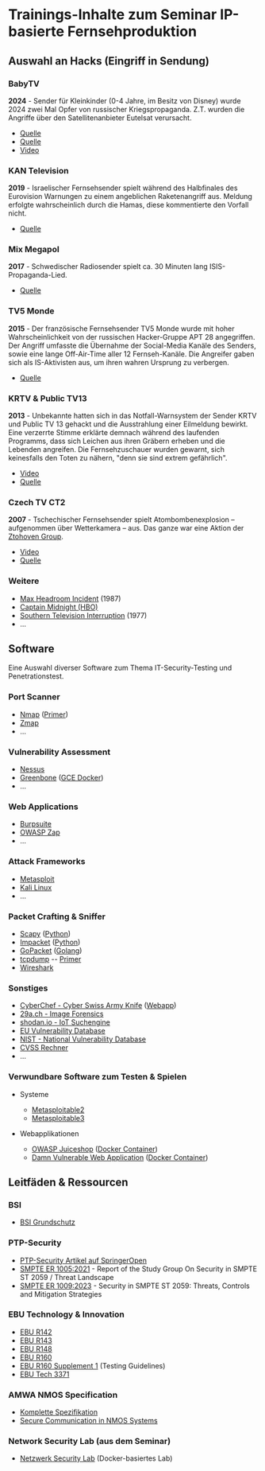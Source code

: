 # Trainings-Inhalte zum Seminar IP-basierte Fernsehproduktion

## Auswahl an Hacks (Eingriff in Sendung)

### BabyTV

**2024** - Sender für Kleinkinder (0-4 Jahre, im Besitz von Disney) wurde 2024 zwei Mal Opfer von russischer Kriegspropaganda. Z.T. wurden die Angriffe über den Satellitenanbieter Eutelsat verursacht.

- [Quelle](https://www.vrt.be/vrtnws/nl/2024/04/17/telenet-haalt-babytv-tijdelijk-uit-aanbod-na-nieuwe-hacking/)
- [Quelle](https://nltimes.nl/2024/04/06/cyber-attack-tv-channel-babytv-toddlers-suddenly-exposed-russian-propaganda)
- [Video](https://www.youtube.com/watch?v=T-92gvrU4Ko)

### KAN Television

**2019** - Israelischer Fernsehsender spielt während des Halbfinales des Eurovision Warnungen zu einem angeblichen Raketenangriff aus. Meldung erfolgte wahrscheinlich durch die Hamas, diese kommentierte den Vorfall nicht.

- [Quelle](https://www.theguardian.com/world/2019/may/15/israeli-tv-eurovision-webcast-hacked-with-fake-missile-alert)

### Mix Megapol

**2017** - Schwedischer Radiosender spielt ca. 30 Minuten lang ISIS-Propaganda-Lied.

- [Quelle](https://www.hackread.com/someone-hacked-swedish-radio-station-play-pro-isis-song/)

### TV5 Monde

**2015** - Der französische Fernsehsender TV5 Monde wurde mit hoher Wahrscheinlichkeit von der russischen Hacker-Gruppe APT 28 angegriffen. Der Angriff umfasste die Übernahme der Social-Media Kanäle des Senders, sowie eine lange Off-Air-Time aller 12 Fernseh-Kanäle. Die Angreifer gaben sich als IS-Aktivisten aus, um ihren wahren Ursprung zu verbergen.

- [Quelle](https://www.bbc.com/news/technology-37590375)

### KRTV & Public TV13

**2013** - Unbekannte hatten sich in das Notfall-Warnsystem der Sender KRTV und Public TV 13 gehackt und die Ausstrahlung einer Eilmeldung bewirkt. Eine verzerrte Stimme erklärte demnach während des laufenden Programms, dass sich Leichen aus ihren Gräbern erheben und die Lebenden angreifen. Die Fernsehzuschauer wurden gewarnt, sich keinesfalls den Toten zu nähern, "denn sie sind extrem gefährlich".

- [Video](https://youtu.be/irpshMo-H-4)
- [Quelle](https://heise.de/-1802232)

### Czech TV CT2

**2007** - Tschechischer Fernsehsender spielt Atombombenexplosion – aufgenommen über Wetterkamera – aus. Das ganze war eine Aktion der [Ztohoven Group](https://en.wikipedia.org/wiki/Ztohoven).

- [Video](https://youtu.be/ea4eft_3p-I)
- [Quelle](http://www.nytimes.com/2008/01/24/arts/design/24abroad.html)

### Weitere

- [Max Headroom Incident](https://en.wikipedia.org/wiki/Max_Headroom_signal_hijacking) (1987)
- [Captain Midnight (HBO)](https://en.wikipedia.org/wiki/Captain_Midnight_broadcast_signal_intrusion)
- [Southern Television Interruption](https://en.wikipedia.org/wiki/Southern_Television_broadcast_interruption) (1977)
- ...

## Software

Eine Auswahl diverser Software zum Thema IT-Security-Testing und Penetrationstest.

### Port Scanner

- [Nmap](https://nmap.org/) ([Primer](https://danielmiessler.com/study/nmap/))
- [Zmap](https://zmap.io/)
- ...

### Vulnerability Assessment

- [Nessus](https://www.tenable.com/products/nessus-vulnerability-scanner)
- [Greenbone](https://www.greenbone.net/) ([GCE Docker](https://greenbone.github.io/docs/latest/22.4/container/index.html#docker-compose-file))
- ...

### Web Applications

- [Burpsuite](https://portswigger.net/burp)
- [OWASP Zap](https://owasp.org/www-project-zap/)
- ...

### Attack Frameworks

- [Metasploit](https://www.metasploit.com/)
- [Kali Linux](https://www.kali.org)
- ...

### Packet Crafting & Sniffer

- [Scapy](https://scapy.net/) ([Python](https://www.python.org))
- [Impacket](https://github.com/SecureAuthCorp/impacket) ([Python](https://www.python.org))
- [GoPacket](https://github.com/google/gopacket) ([Golang](https://go.dev))
- [tcpdump](https://www.tcpdump.org) -- [Primer](https://danielmiessler.com/study/tcpdump/)
- [Wireshark](https://www.wireshark.org)

### Sonstiges

- [CyberChef - Cyber Swiss Army Knife](https://github.com/gchq/CyberChef) ([Webapp](https://gchq.github.io/CyberChef/))
- [29a.ch - Image Forensics](https://29a.ch/photo-forensics/#forensic-magnifier)
- [shodan.io - IoT Suchengine](https://www.shodan.io)
- [EU Vulnerability Database](https://euvd.enisa.europa.eu/search)
- [NIST - National Vulnerability Database](https://nvd.nist.gov/vuln)
- [CVSS Rechner](https://www.first.org/cvss/calculator/3.1)
- ...

### Verwundbare Software zum Testen & Spielen

- Systeme

  - [Metasploitable2](https://docs.rapid7.com/metasploit/metasploitable-2/)
  - [Metasploitable3](https://github.com/rapid7/metasploitable3)

- Webapplikationen
  - [OWASP Juiceshop](https://owasp.org/www-project-juice-shop/) ([Docker Container](https://hub.docker.com/r/bkimminich/juice-shop))
  - [Damn Vulnerable Web Application](https://github.com/digininja/DVWA) ([Docker Container](https://hub.docker.com/r/vulnerables/web-dvwa/))

## Leitfäden & Ressourcen

### BSI

- [BSI Grundschutz](https://www.bsi.bund.de/DE/Themen/Unternehmen-und-Organisationen/Standards-und-Zertifizierung/IT-Grundschutz/it-grundschutz_node.html)

### PTP-Security

- [PTP-Security Artikel auf SpringerOpen](https://cybersecurity.springeropen.com/articles/10.1186/s42400-021-00080-y)
- [SMPTE ER 1005:2021](<https://f.hubspotusercontent00.net/hubfs/5253154/6e8ed286-8887-480a-8a89-7daac0745644-hs_file_upload-er1004-2021%20(1).pdf>) - Report of the Study Group On Security in SMPTE ST 2059 / Threat Landscape
- [SMPTE ER 1009:2023](https://5253154.fs1.hubspotusercontent-na1.net/hubfs/5253154/er1009-2023.pdf) - Security in SMPTE ST 2059: Threats, Controls and Mitigation Strategies

### EBU Technology & Innovation

- [EBU R142](https://tech.ebu.ch/docs/r/r142.pdf)
- [EBU R143](https://tech.ebu.ch/docs/r/r143.pdf)
- [EBU R148](https://tech.ebu.ch/docs/r/r148.pdf)
- [EBU R160](https://tech.ebu.ch/docs/r/r160.pdf)
- [EBU R160 Supplement 1](https://tech.ebu.ch/docs/r/r160s1.pdf) (Testing Guidelines)
- [EBU Tech 3371](https://tech.ebu.ch/docs/tech/tech3371.pdf)

### AMWA NMOS Specification

- [Komplette Spezifikation](https://specs.amwa.tv/nmos/)
- [Secure Communication in NMOS Systems](https://specs.amwa.tv/bcp-003-01/)

### Network Security Lab (aus dem Seminar)

- [Netzwerk Security Lab](https://github.com/moospit/net-sec-lab) (Docker-basiertes Lab)
